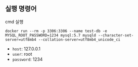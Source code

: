 ## 실행 명령어

cmd 실행

```
docker run --rm -p 3306:3306 --name test-db -e MYSQL_ROOT_PASSWORD=1234 mysql:5.7 mysqld --character-set-server=utf8mb4 --collation-server=utf8mb4_unicode_ci
```

-   `host`: 127.0.0.1
-   `user`: root
-   `password`: 1234

##
